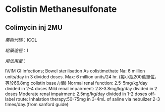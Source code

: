 # Colistin Methanesulfonate

## Colimycin inj 2MU

_藥物代碼_：ICOL

_給藥途徑_：I

_用法用量_：

IV/IM GI infections; Bowel sterilisation As colistimethate Na: 6 million units/day in 3 divided doses. Max: 6 million units/24 hr. \(每小瓶200萬單位，等於66.8mg colistin base力價\) Normal renal function: 2.5-5mg/kg/day divided in 2-4 doses Mild renal impairment: 2.8-3.8mg/kg/day divided in 2 doses Moderate renal impairment: 2.5mg/kg/day divided in 1-2 doses off-label route: Inhalation therapy:50-75mg in 3-4mL of saline via nebuilzer 2-3 times/day.\(from sanford guide\)

